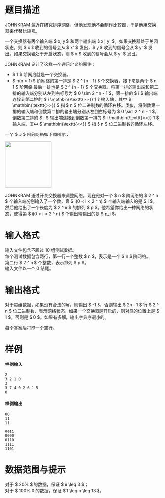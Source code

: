 
# 题目描述

JOHNKRAM 最近在研究排序网络，但他发现他不会制作比较器，于是他用交换器来代替比较器。

一个交换器有两个输入端 $ x, y $ 和两个输出端 $ x', y' $。如果交换器处于关闭状态，则 $ x $ 收到的信号会从 $ x' $ 发出，$ y $ 收到的信号会从 $ y' $ 发出。如果交换器处于开启状态，则 $ x $ 收到的信号会从 $ y' $ 发出。

JOHNKRAM 设计了这样一个递归定义的网络：

* $ 1 $ 阶网络就是一个交换器。
* $ n(n > 1) $ 阶网络的第一排是 $ 2 ^ {n - 1} $ 个交换器，接下来是两个 $ n - 1 $ 阶网络,最后一排也是 $ 2 ^ {n - 1} $ 个交换器。将第一排的输出端和第二排的输入端分别从左到右标号为 $ 0 \sim 2 ^ n - 1 $，第一排的 $ i $ 输出端连接到第二排的 $ i \mathbin{\texttt{>>}} 1 $ 输入端，其中 $ \mathbin{\texttt{>>}} $ 指 $ n $ 位二进制数的循环右移。类似，将倒数第一排的输入端和倒数第二排的输出端分别从左到右标号为 $ 0 \sim 2 ^  n - 1 $，倒数第二排的 $ i $ 输出端连接到倒数第一排的 $ i \mathbin{\texttt{<<}} 1 $ 输入端，其中 $ \mathbin{\texttt{<<}} $ 指 $ n $ 位二进制数的循环左移。

一个 $ 3 $ 阶的网络如下图所示：

<img src="source/loj/6136/img/aHR0cHM6Ly9vb28uMG8wLm9vby8yMDE3LzA3LzA1LzU5NWM3MGY4MzYyYTkucG5n.png" width="150">

JOHNKRAM 通过开关交换器来调整网络。现在他对一个 $ n $ 阶网络的 $ 2 ^ n $ 个输入端分别输入了一个数，第 $ i(0 < i < 2 ^ n) $ 个输入端输入的是 $ i $。然后他给出了一个长度为 $ 2 ^ n $ 的排列 $ p $。他希望你给出一种网络的状态，使得第 $ i(0 < i < 2 ^ n) $ 个输出端输出的是 $ p_i $。

# 输入格式

输入文件包含不超过 10 组测试数据。  
每个测试数据包含两行，第一行一个整数 $ n $，表示是一个 $ n $ 阶网络。  
第二行 $ 2 ^ n $ 个整数，表示排列 $ p $。  
输入文件以一个 0 结尾。

# 输出格式

对于每组数据，如果没有合法的解，则输出 $ -1 $，否则输出 $ 2n - 1 $ 行 $ 2 ^ n $ 位二进制数，表示网络状态。如果一个交换器是开启的，则对应的位置上是 $ 1 $，否则是 $ 0 $。如果有多解，输出字典序最小的。

每个答案后打印一个空行。

# 样例

#### 样例输入
```plain
2
3 2 1 0
3
3 7 4 0 2 6 1 5
0
```

#### 样例输出
```plain
00
11
11

0011
0000
0110
1111
1101

```

# 数据范围与提示

对于 $ 20\% $ 的数据，保证 $ n \leq 3 $；  
对于 $ 100\% $ 的数据，保证 $ 1 \leq n \leq 13 $。

